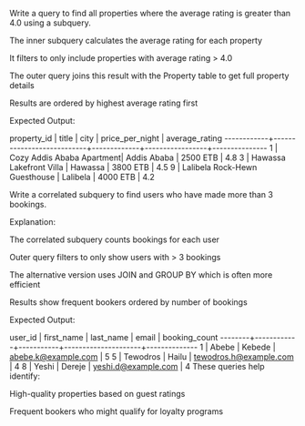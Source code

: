 Write a query to find all properties where the average rating is greater than 4.0 using a subquery.

The inner subquery calculates the average rating for each property

It filters to only include properties with average rating > 4.0

The outer query joins this result with the Property table to get full property details

Results are ordered by highest average rating first

Expected Output:

property_id | title                     | city        | price_per_night | average_rating
------------+---------------------------+-------------+-----------------+---------------
1           | Cozy Addis Ababa Apartment| Addis Ababa | 2500 ETB        | 4.8
3           | Hawassa Lakefront Villa   | Hawassa     | 3800 ETB        | 4.5
9           | Lalibela Rock-Hewn Guesthouse | Lalibela | 4000 ETB      | 4.2

Write a correlated subquery to find users who have made more than 3 bookings.

Explanation:

The correlated subquery counts bookings for each user

Outer query filters to only show users with > 3 bookings

The alternative version uses JOIN and GROUP BY which is often more efficient

Results show frequent bookers ordered by number of bookings

Expected Output:

user_id | first_name | last_name | email               | booking_count
--------+------------+-----------+---------------------+--------------
1       | Abebe      | Kebede    | abebe.k@example.com | 5
5       | Tewodros   | Hailu     | tewodros.h@example.com | 4
8       | Yeshi      | Dereje    | yeshi.d@example.com | 4
These queries help identify:

High-quality properties based on guest ratings

Frequent bookers who might qualify for loyalty programs


